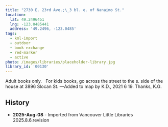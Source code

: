 ```yaml
---
title: "2730 E. 23rd Ave.;\_3 bl. e. of Nanaimo St."
location:
  lat: 49.2496451
  lng: -123.0485441
  address: '49.2496, -123.0485'
tags:
  - kml-import
  - outdoor
  - book-exchange
  - red-marker
  - active
photo: /images/libraries/placeholder-library.jpg
library_id: '00130'
---
```

Adult books only.  
For kids books, go across the street to the s. side of the house at 3896 Slocan St.
—Added to map by K.D., 2021 6 19. Thanks, K.G.

## History
- **2025-Aug-08** - Imported from Vancouver Little Libraries 2025.8.6.revision
